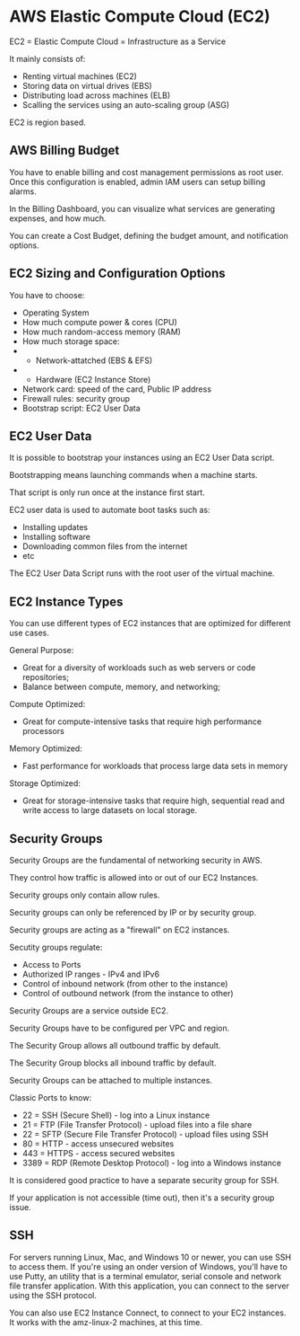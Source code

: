 # AWS Elastic Compute Cloud (EC2)

EC2 = Elastic Compute Cloud = Infrastructure as a Service

It mainly consists of:
- Renting virtual machines (EC2)
- Storing data on virtual drives (EBS)
- Distributing load across machines (ELB)
- Scalling the services using an auto-scaling group (ASG)

EC2 is region based.

## AWS Billing Budget

You have to enable billing and cost management permissions as root user. Once this configuration is enabled, admin IAM users can setup billing alarms.

In the Billing Dashboard, you can visualize what services are generating expenses, and how much.

You can create a Cost Budget, defining the budget amount, and notification options.

## EC2 Sizing and Configuration Options

You have to choose:
- Operating System
- How much compute power & cores (CPU)
- How much random-access memory (RAM)
- How much storage space:
- - Network-attatched (EBS & EFS)
- - Hardware (EC2 Instance Store)
- Network card: speed of the card, Public IP address
- Firewall rules: security group
- Bootstrap script: EC2 User Data

## EC2 User Data

It is possible to bootstrap your instances using an EC2 User Data script.

Bootstrapping means launching commands when a machine starts.

That script is only run once at the instance first start.

EC2 user data is used to automate boot tasks such as:
- Installing updates
- Installing software
- Downloading common files from the internet
- etc

The EC2 User Data Script runs with the root user of the virtual machine.

## EC2 Instance Types

You can use different types of EC2 instances that are optimized for different use cases.

General Purpose:
- Great for a diversity of workloads such as web servers or code repositories;
- Balance between compute, memory, and networking;

Compute Optimized:
- Great for compute-intensive tasks that require high performance processors

Memory Optimized:
- Fast performance for workloads that process large data sets in memory

Storage Optimized:
- Great for storage-intensive tasks that require high, sequential read and write access to large datasets on local storage.

## Security Groups

Security Groups are the fundamental of networking security in AWS.

They control how traffic is allowed into or out of our EC2 Instances.

Security groups only contain allow rules.

Security groups can only be referenced by IP or by security group.

Security groups are acting as a "firewall" on EC2 instances.

Secutity groups regulate:
- Access to Ports
- Authorized IP ranges - IPv4 and IPv6
- Control of inbound network (from other to the instance)
- Control of outbound network (from the instance to other)

Security Groups are a service outside EC2.

Security Groups have to be configured per VPC and region.

The Security Group allows all outbound traffic by default.

The Security Group blocks all inbound traffic by default.

Security Groups can be attached to multiple instances.

Classic Ports to know:
- 22 = SSH (Secure Shell) - log into a Linux instance
- 21 = FTP (File Transfer Protocol) - upload files into a file share
- 22 = SFTP (Secure File Transfer Protocol) - upload files using SSH
- 80 = HTTP - access unsecured websites
- 443 = HTTPS - access secured websites
- 3389 = RDP (Remote Desktop Protocol) - log into a Windows instance

It is considered good practice to have a separate security group for SSH.

If your application is not accessible (time out), then it's a security group issue.

## SSH

For servers running Linux, Mac, and Windows 10 or newer, you can use SSH to access them. If you're using an onder version of Windows, you'll have to use Putty, an utility that is a terminal emulator, serial console and network file transfer application. With this application, you can connect to the server using the SSH protocol.

You can also use EC2 Instance Connect, to connect to your EC2 instances. It works with the amz-linux-2 machines, at this time.